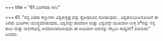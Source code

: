 +++
title = "61 ಎವಗೆರಡು ಕಣು"

+++
61. "ನನ್ನ  ಎರಡು ಕಣ್ಣುಗಳು  ವಿಶ್ವತಃಶ್ಚಕ್ಷುವನ್ನು ಕ್ರೋಧದಿಂದ ನೋಡುವುದು , ವಿಶ್ವತೋಭುಜನೊಂದಿಗೆ ಈ ಎರಡು ಭುಜಗಳು ಯುದ್ಧಮಾಡುವುದು, ವಿಶ್ವವನ್ನೇ ಪಾದವಾಗಿ ಮತ್ತು ವಿಶ್ವವನ್ನೇ ಮುಖವಾಗಿ ಉಳ್ಳ ಶಿªನನ್ನು ನನ್ನ ಕಾಲು ಮತ್ತು ನಾಲಿಗೆಯಲ್ಲಿ ಅವಮಾನಪಡಿಸುವುದು  ಈ ರೀತಿಯಾಗಿ ಅವನನ್ನು  ಗೆಲ್ಲಲು ಸಾಧ್ಯವೇ?  ಶಿವಾಶಿವಾ" ಎಂದನು.